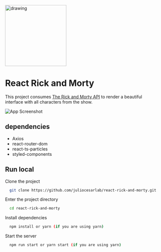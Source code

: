 
<img src="https://reactjsrickandmorty.netlify.app/static/media/logo.3d687de5dc2fe591ae05.png" alt="drawing" width="200"/>


# React Rick and Morty

This project consumes [The Rick and Morty API](https://rickandmortyapi.com/) to render a beautiful interface with all characters from the show.



![App Screenshot](https://i2.paste.pics/1630f6ddc66c348af4c7831862df6d02.png)




## dependencies

- Axios
- react-router-dom
- react-ts-particles
- styled-components

## Run local

Clone the project

```bash
  git clone https://github.com/juliocesarlab/react-rick-and-morty.git
```

Enter the project directory 

```bash
  cd react-rick-and-morty 
```

Install dependencies

```bash
  npm install or yarn (if you are using yarn)
```

Start the server

```bash
  npm run start or yarn start (if you are using yarn)
```


